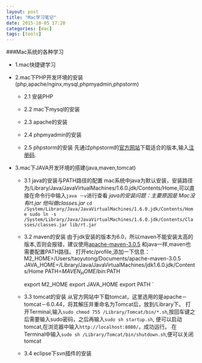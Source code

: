 ```yaml
---
layout: post
title: "Mac学习笔记"
date: 2015-10-05 17:20
categories: [mac]
tags: [tools]
---
```

###Mac系统的各种学习
* 1.mac快捷键学习
    
* 2.mac下PHP开发环境的安装(php,apache/nginx,mysql,phpmyadmin,phpstorm)
    + 2.1 安装PHP
    
    
    + 2.2 mac下mysql的安装
    
    
    + 2.3 apache的安装
    
    
    + 2.4 phpmyadmin的安装
    
    + 2.5 phpstorm的安装
       先通过phpstorm的[官方网站](http://www.jetbrains.com/phpstorm/)下载适合的版本,输入[注册码](http://www.jincon.com/archives/368/).
* 3.mac下JAVA开发环境的搭建(java,maven,tomcat)
    + 3.1 java的安装与PATH路径的配置
        mac系统中java为默认安装，安装路径为/Library/Java/JavaVirtualMachines/1.6.0.jdk/Contents/Home,可以直接在命令行中输入`java －v`进行查看
        *java的安装问题：主要原因是 Mac没有rt.jar 他叫做classes.jar*
        `
         cd /System/Library/Java/JavaVirtualMachines/1.6.0.jdk/Contents/Home
         sudo ln -s /System/Library/Java/JavaVirtualMachines/1.6.0.jdk/Contents/Classes/classes.jar lib/rt.jar
        `
    + 3.2 maven的安装
        由于jdk安装的版本为6.0，所以maven不能安装太高的版本,否则会报错，建议使用[apache-maven-3.0.5](http://archive.apache.org/dist/maven/maven-3/3.0.5/binaries/)
        和java一样,maven也需要配置PATH路径。
        打开etc/profile,添加一下信息：
        `
        M2_HOME=/Users/taoyutong/Documents/apache-maven-3.0.5
        JAVA_HOME=/Library/Java/JavaVirtualMachines/jdk1.6.0.jdk/Contents/Home
        PATH=$MAVEN_HOME/bin:$PATH
        
        export M2_HOME
        export JAVA_HOME
        export PATH
        `
    + 3.3 tomcat的安装
        从官方网站中下载tomcat，这里选用的是apache－tomcat－6.0.44，将其解压并重命名为Tomcat后，放到/Library下。
        打开Terminal,输入`sudo chmod 755 /Library/Tomcat/bin/*.sh`,按回车键之后需要输入sudo密码，之后再输入`sudo sh startup.sh`,
        便可以启动tomcat,在浏览器中输入`http://localhost:8080/`，成功运行。
        在Terminal中输入`sudo sh /Library/Tomcat/bin/shutdown.sh`,便可以关闭tomcat
        
    + 3.4 eclipse下svn插件的安装
    
